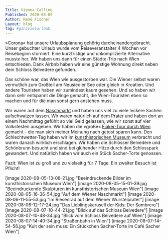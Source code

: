 ```yaml
---
Title: Vienna Calling
Published: 2020-08-09
Author: René Fischer
Layout: blog
Tag: #ganzvielurlaub
---
```


»Corona« hat unsere Urlaubsplanung gehörig durcheinandergebracht. Unser gebuchter Urlaub wurde vom Reiseveranstalter 4 Wochen vor Reisebeginn storniert. Eine kurzfristige und unkomplizierte Alternative musste her. Wir haben uns dann für einen Städte-Trip nach Wien entschieden. Dank Airbnb haben wir eine günstige Wohnung direkt neben dem Schloss Belvedere gefunden.

Das schöne war, das Wien wie ausgestorben war. Die Wiener selbst waren vermutlich zum Großteil am Neusiedler See oder gleich in Kroatien. Und andere Touristen haben wir zumindest kaum gesehen. Und so haben wir dann sehr entspannt die Dinge gemacht, die Wien-Touristen eben so machen und für die man sonst gern anstehen muss.

Wir waren auf dem [Naschmarkt](https://de.wikipedia.org/wiki/Wiener_Naschmarkt) und haben uns viel zu viele leckere Sachen aufschwatzen lassen. Wir waren natürlich auf dem [Prater](https://de.wikipedia.org/wiki/Wurstelprater) und haben dort an einem Nachmittag gefühlt so viel Geld gelassen, wie wir sonst auf vier Volksfesten ausgeben. Wir haben die »große« [Fiaker-Tour durch Wien](https://www.wien.info/de/sightseeing/fiaker) gemacht - die man sich meiner Meinung nach getost sparen kann. Den Schlechtwetter-Tag haben wir im [kunsthistorischen Museum](https://www.khm.at/) verbracht und waren danach wirklich erschlagen. Wir haben die Schlösser Belvedere und Schönbrunn besucht und sind bei glühender Hitze durch den Schlosspark gewandert. Und natürlich haben wir auch ein Stück Sacher-Torte genossen.

Fazit: Wien ist zu groß und zu vielseitig für 7 Tage. Ein zweiter Besuch ist Pflicht!

[image 2020-08-05-13-08-21.jpg "Beeindruckende Bilder im kunsthistorischen Museum Wien"]
[image 2020-08-05-15-01-39.jpg "Beeindruckende Skulpturen im kunsthistorischen Museum Wien"]
[image 2020-08-05-16-36-54.jpg "Auf dem Wiener Naschmarkt"]
[image 2020-08-06-11-55-53.jpg "Im Riesenrad auf dem Wiener Wurstelprater"]
[image 2020-08-06-12-17-24.jpg "Das Lieblingskarusell der Kids: Der Sombrero"]
[image 2020-08-07-10-44-21.jpg "Blick auf das Schloss Belvedere"]
[image 2020-08-07-10-48-34.jpg "Blick vom Schloss Belvedere auf Wien"]
[image 2020-08-07-14-40-34.jpg "Straßenbahn in Wien"]
[image 2020-08-07-14-54-56.jpg "Kult der sein muss: Ein Stückchen Sacher-Torte im Café Sacher Wien"]
